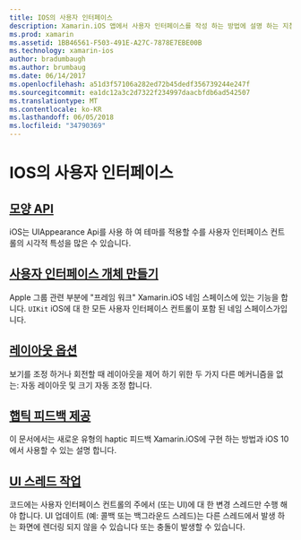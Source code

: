 ```yaml
---
title: IOS의 사용자 인터페이스
description: Xamarin.iOS 앱에서 사용자 인터페이스를 작성 하는 방법에 설명 하는 지침은이 문서 연결 되어 있습니다. 연결 된 가이드 모양 API를 만드는 사용자 인터페이스 개체 및 레이아웃 옵션을 설명 합니다.
ms.prod: xamarin
ms.assetid: 1BB46561-F503-491E-A27C-7878E7EBE00B
ms.technology: xamarin-ios
author: bradumbaugh
ms.author: brumbaug
ms.date: 06/14/2017
ms.openlocfilehash: a51d3f57106a282ed72b45dedf356739244e247f
ms.sourcegitcommit: ea1dc12a3c2d7322f234997daacbfdb6ad542507
ms.translationtype: MT
ms.contentlocale: ko-KR
ms.lasthandoff: 06/05/2018
ms.locfileid: "34790369"
---
```

# <a name="user-interfaces-in-ios"></a>IOS의 사용자 인터페이스

## <a name="appearance-apiintroduction-to-the-appearance-apimd"></a>[모양 API](introduction-to-the-appearance-api.md)

iOS는 UIAppearance Api를 사용 하 여 테마를 적용할 수를 사용자 인터페이스 컨트롤의 시각적 특성을 많은 수 있습니다.

## <a name="creating-user-interface-objectsiosuser-interfaceios-uicreating-ui-objectsmd"></a>[사용자 인터페이스 개체 만들기](~/ios/user-interface/ios-ui/creating-ui-objects.md)

Apple 그룹 관련 부분에 "프레임 워크" Xamarin.iOS 네임 스페이스에 있는 기능을 합니다. `UIKit` iOS에 대 한 모든 사용자 인터페이스 컨트롤이 포함 된 네임 스페이스가입니다.

## <a name="layout-optionsiosuser-interfaceios-uilayout-optionsmd"></a>[레이아웃 옵션](~/ios/user-interface/ios-ui/layout-options.md)

보기를 조정 하거나 회전할 때 레이아웃을 제어 하기 위한 두 가지 다른 메커니즘을 없는: 자동 레이아웃 및 크기 자동 조정 합니다.

## <a name="providing-haptic-feedbackiosuser-interfaceios-uihaptic-feedbackmd"></a>[햅틱 피드백 제공](~/ios/user-interface/ios-ui/haptic-feedback.md)

이 문서에서는 새로운 유형의 haptic 피드백 Xamarin.iOS에 구현 하는 방법과 iOS 10에서 사용할 수 있는 설명 합니다.

## <a name="working-with-the-ui-threadiosuser-interfaceios-uiui-threadmd"></a>[UI 스레드 작업](~/ios/user-interface/ios-ui/ui-thread.md)

코드에는 사용자 인터페이스 컨트롤의 주에서 (또는 UI)에 대 한 변경 스레드만 수행 해야 합니다. UI 업데이트 (예: 콜백 또는 백그라운드 스레드)는 다른 스레드에서 발생 하는 화면에 렌더링 되지 않을 수 있습니다 또는 충돌이 발생할 수 있습니다.




